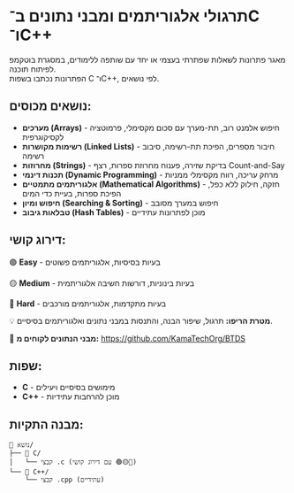 # תרגולי אלגוריתמים ומבני נתונים ב־C ו־C++

מאגר פתרונות לשאלות שפתרתי בעצמי או יחד עם שותפה ללימודים, במסגרת בוטקמפ לפיתוח תוכנה.  
הפתרונות נכתבו בשפות C ו־C++, לפי נושאים.

## נושאים מכוסים:
- **מערכים (Arrays)** - חיפוש אלמנט רוב, תת-מערך עם סכום מקסימלי, פרמוטציה לקסיקוגרפית
- **רשימות מקושרות (Linked Lists)** - חיבור מספרים, הפיכת תת-רשימה, סיבוב רשימה
- **מחרוזות (Strings)** - בדיקת שזירה, פענוח מחרוזת ספרות, רצף Count-and-Say
- **תכנות דינמי (Dynamic Programming)** - מרחק עריכה, רווח מקסימלי ממניות
- **אלגוריתמים מתמטיים (Mathematical Algorithms)** - חזקה, חילוק ללא כפל, הפיכת ספרות, בעיית כדי המים
- **חיפוש ומיון (Searching & Sorting)** - חיפוש במערך מסובב
- **טבלאות גיבוב (Hash Tables)** - מוכן לפתרונות עתידיים

## דירוג קושי:
🟢 **Easy** - בעיות בסיסיות, אלגוריתמים פשוטים

🟡 **Medium** - בעיות בינוניות, דורשות חשיבה אלגוריתמית

🔴 **Hard** - בעיות מתקדמות, אלגוריתמים מורכבים

💡 **מטרת הריפו:** תרגול, שיפור הבנה, והתנסות במבני נתונים ואלגוריתמים בסיסיים.

🔗 **מבני הנתונים לקוחים מ:** https://github.com/KamaTechOrg/BTDS

## שפות:
- **C** - מימושים בסיסיים ויעילים
- **C++** - מוכן להרחבות עתידיות

## מבנה התקיות:
```
📁 נושא/
├── 📁 C/
│   └── קבצי .c (עם דירוג קושי 🟢🟡🔴)
└── 📁 C++/
    └── קבצי .cpp (עתידיים)
```
